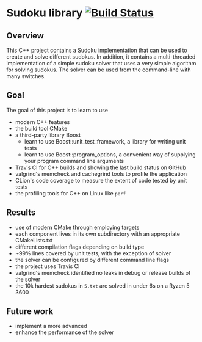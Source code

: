 # Sudoku library [![Build Status](https://travis-ci.com/joosephook/sudokulib.svg?branch=master)](https://travis-ci.com/joosephook/sudokulib)

## Overview

This C++ project contains a Sudoku implementation that can be used to create and solve different sudokus.
In addition, it contains a multi-threaded implementation of a simple sudoku solver that uses a very simple algorithm for
solving sudokus.
The solver can be used from the command-line with many switches.

## Goal

The goal of this project is to learn to use 

* modern C++ features
* the build tool CMake
* a third-party library Boost
  * learn to use Boost::unit_test_framework, a library for writing unit tests
  * learn to use Boost::program_options, a convenient way of supplying your program command line arguments
* Travis CI for C++ builds and showing the last build status on GitHub
* valgrind's memcheck and cachegrind tools to profile the application
* CLion's code coverage to measure the extent of code tested by unit tests
* the profiling tools for C++ on Linux like `perf`

## Results

* use of modern CMake through employing targets
* each component lives in its own subdirectory with an appropriate CMakeLists.txt
* different compilation flags depending on build type
* ~99% lines covered by unit tests, with the exception of solver
* the solver can be configured by different command line flags
* the project uses Travis CI
* valgrind's memcheck identified no leaks in debug or release builds of the solver
* the 10k hardest sudokus in `5.txt` are solved in under 6s on a Ryzen 5 3600


## Future work
* implement a more advanced
* enhance the performance of the solver